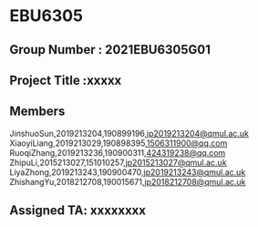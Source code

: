 # EBU6305 
## Group Number : 2021EBU6305G01
## Project Title :xxxxx 
## Members
JinshuoSun,2019213204,190899196,jp2019213204@qmul.ac.uk
XiaoyiLiang,2019213029,190898395,1506311900@qq.com  
RuoqiZhang,2019213236,190900311,424319238@qq.com  
ZhipuLi,2015213027,151010257,jp2015213027@qmul.ac.uk  
LiyaZhong,2019213243,190900470,jp2019213243@qmul.ac.uk  
ZhishangYu,2018212708,190015671,jp2018212708@qmul.ac.uk 

## Assigned TA: xxxxxxxx

